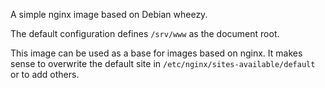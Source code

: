 A simple nginx image based on Debian wheezy.

The default configuration defines `/srv/www` as the document root.

This image can be used as a base for images based on nginx. 
It makes sense to overwrite the default site in
`/etc/nginx/sites-available/default` or to add others.
